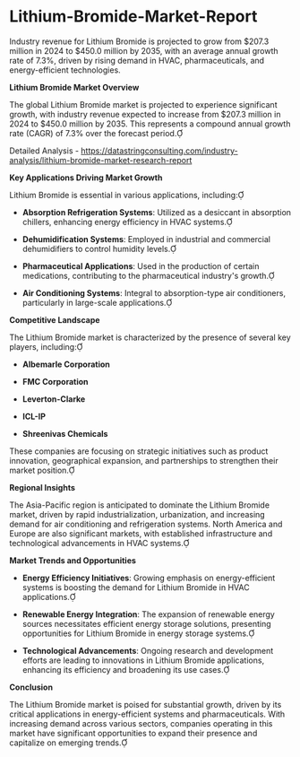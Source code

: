 # Lithium-Bromide-Market-Report
Industry revenue for Lithium Bromide is projected to grow from $207.3 million in 2024 to $450.0 million by 2035, with an average annual growth rate of 7.3%, driven by rising demand in HVAC, pharmaceuticals, and energy-efficient technologies.

**Lithium Bromide Market Overview**

The global Lithium Bromide market is projected to experience significant growth, with industry revenue expected to increase from $207.3 million in 2024 to $450.0 million by 2035. This represents a compound annual growth rate (CAGR) of 7.3% over the forecast period.

Detailed Analysis - https://datastringconsulting.com/industry-analysis/lithium-bromide-market-research-report

**Key Applications Driving Market Growth**

Lithium Bromide is essential in various applications, including:

- **Absorption Refrigeration Systems**: Utilized as a desiccant in absorption chillers, enhancing energy efficiency in HVAC systems.

- **Dehumidification Systems**: Employed in industrial and commercial dehumidifiers to control humidity levels.

- **Pharmaceutical Applications**: Used in the production of certain medications, contributing to the pharmaceutical industry's growth.

- **Air Conditioning Systems**: Integral to absorption-type air conditioners, particularly in large-scale applications.

**Competitive Landscape**

The Lithium Bromide market is characterized by the presence of several key players, including:

- **Albemarle Corporation**

- **FMC Corporation**

- **Leverton-Clarke**

- **ICL-IP**

- **Shreenivas Chemicals**

These companies are focusing on strategic initiatives such as product innovation, geographical expansion, and partnerships to strengthen their market position.

**Regional Insights**

The Asia-Pacific region is anticipated to dominate the Lithium Bromide market, driven by rapid industrialization, urbanization, and increasing demand for air conditioning and refrigeration systems. North America and Europe are also significant markets, with established infrastructure and technological advancements in HVAC systems.

**Market Trends and Opportunities**

- **Energy Efficiency Initiatives**: Growing emphasis on energy-efficient systems is boosting the demand for Lithium Bromide in HVAC applications.

- **Renewable Energy Integration**: The expansion of renewable energy sources necessitates efficient energy storage solutions, presenting opportunities for Lithium Bromide in energy storage systems.

- **Technological Advancements**: Ongoing research and development efforts are leading to innovations in Lithium Bromide applications, enhancing its efficiency and broadening its use cases.

**Conclusion**

The Lithium Bromide market is poised for substantial growth, driven by its critical applications in energy-efficient systems and pharmaceuticals. With increasing demand across various sectors, companies operating in this market have significant opportunities to expand their presence and capitalize on emerging trends. 

